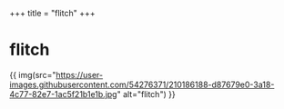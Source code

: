 +++
title = "flitch"
+++

# flitch

{{ img(src="https://user-images.githubusercontent.com/54276371/210186188-d87679e0-3a18-4c77-82e7-1ac5f21b1e1b.jpg" alt="flitch") }}
